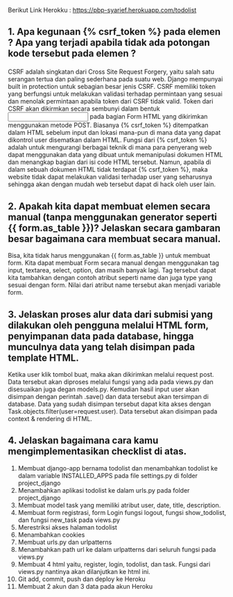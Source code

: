 Berikut Link Herokku :
https://pbp-syarief.herokuapp.com/todolist

## 1. Apa kegunaan {% csrf_token %} pada elemen <form>? Apa yang terjadi apabila tidak ada potongan kode tersebut pada elemen <form>?
CSRF adalah singkatan dari Cross Site Request Forgery, yaitu salah satu serangan tertua dan paling sederhana pada suatu web. Django mempunyai built in protection untuk sebagian besar jenis CSRF. CSRF memiliki token yang berfungsi untuk melakukan validasi terhadap permintaan yang sesuai dan menolak permintaan apabila token dari CSRF tidak valid. Token dari CSRF akan dikirmkan secara sembunyi dalam bentuk <input> pada bagian Form HTML yang dikirimkan menggunakan metode POST.  Biasanya {% csrf_token %} ditempatkan dalam HTML sebelum input dan lokasi mana-pun di mana data yang dapat dikontrol user disematkan dalam HTML. Fungsi dari {% csrf_token %} adalah untuk mengurangi berbagai teknik di mana para penyerang web dapat menggunakan data yang dibuat untuk memanipulasi dokumen HTML dan menangkap bagian dari isi code HTML tersebut. Namun, apabila di dalam sebuah dokumen HTML tidak terdapat {% csrf_token %}, maka website tidak dapat melakukan validasi terhadap user yang seharusnya sehingga akan dengan mudah web tersebut dapat di hack oleh user lain.

## 2. Apakah kita dapat membuat elemen <form> secara manual (tanpa menggunakan generator seperti {{ form.as_table }})? Jelaskan secara gambaran besar bagaimana cara membuat <form> secara manual.
Bisa, kita tidak harus menggunakan {{ form.as_table }} untuk membuat form. Kita dapat membuat Form secara manual dengan menggunakan tag input, textarea, select, option, dan masih banyak lagi. Tag tersebut dapat kita tambahkan dengan contoh atribut seperti name dan juga type yang sesuai dengan form. Nilai dari atribut name tersebut akan menjadi variable form.

## 3. Jelaskan proses alur data dari submisi yang dilakukan oleh pengguna melalui HTML form, penyimpanan data pada database, hingga munculnya data yang telah disimpan pada template HTML.
Ketika user klik tombol buat, maka akan dikirimkan melalui request post. Data tersebut akan diproses melalui fungsi yang ada pada views.py dan disesuaikan juga degan models.py. Kemudian hasil input user akan disimpan dengan perintah .save() dan data tersebut akan tersimpan di database. Data yang sudah disimpan tersebut dapat kita akses dengan Task.objects.filter(user=request.user). Data tersebut akan disimpan pada context & rendering di HTML.

## 4. Jelaskan bagaimana cara kamu mengimplementasikan checklist di atas.
1. Membuat django-app bernama todolist dan menambahkan todolist ke dalam variable INSTALLED_APPS pada file settings.py di folder project_django
2. Menambahkan aplikasi todolist ke dalam urls.py pada folder project_django
3. Membuat model task yang memiliki atribut user, date, title, description.
4. Membuat form registrasi, form Login fungsi logout, fungsi show_todolist, dan fungsi new_task pada views.py
5. Merestriksi akses halaman todolist
6. Menambahkan cookies
7. Membuat urls.py dan urlpatterns  
8. Menambahkan path url ke dalam urlpatterns dari seluruh fungsi pada views.py
9. Membuat 4 html yaitu, register, login, todolist, dan task. Fungsi dari views.py nantinya akan dilanjutkan ke html ini.
10. Git add, commit, push dan deploy ke Heroku
11. Membuat 2 akun dan 3 data pada akun Heroku
